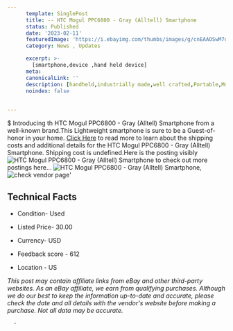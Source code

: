 ```yaml
---
      template: SinglePost
      title: -- HTC Mogul PPC6800 - Gray (Alltell) Smartphone
      status: Published
      date: '2023-02-11'
      featuredImage: 'https://i.ebayimg.com/thumbs/images/g/cnEAAOSwM7dj433o/s-l225.jpg'
      category: News , Updates

      excerpt: >-
        [smartphone,device ,hand held device]
      meta:
      canonicalLink: ''
      description: [handheld,industrially made,well crafted,Portable,Mobile,Compact,Convenient,Lightweight,Maneuverable,Man-portable,Miniature,Carriable,Hand-held,Light,Holdable,Transportable,Mobile device,Pocket-sized,On-the-go,Wireless,Cordless,Compact size,Convenient size, smartphone,device ,hand held device]
      noindex: false
      

---
```

$
      Introducing th HTC Mogul PPC6800 - Gray (Alltell) Smartphone from a well-known brand.This Lightweight smartphone is sure to be a Guest-of-honor in your home. [Click Here](https://www.ebay.com/itm/185768579803?hash=item2b40ab92db%3Ag%3AcnEAAOSwM7dj433o&mkevt=1&mkcid=1&mkrid=711-53200-19255-0&campid=%253CePNCampaignId%253E&customid=%253CreferenceId%253E&toolid=10049) to read more to learn about the shipping costs and additional details for the HTC Mogul PPC6800 - Gray (Alltell) Smartphone. Shipping cost is undefined.Here is the posting visibly ![HTC Mogul PPC6800 - Gray (Alltell) Smartphone](https://i.ebayimg.com/thumbs/images/g/cnEAAOSwM7dj433o/s-l225.jpg) to check out more postings here... ![HTC Mogul PPC6800 - Gray (Alltell) Smartphone](https://i.ebayimg.com/images/g/cnEAAOSwM7dj433o/s-l1600.jpg), ![check vendor page](https://origin-galleryplus.ebayimg.com/ws/web/185768579803_2_0_1/225x225.jpg,https://origin-galleryplus.ebayimg.com/ws/web/185768579803_3_0_1/225x225.jpg,https://origin-galleryplus.ebayimg.com/ws/web/185768579803_4_0_1/225x225.jpg,https://origin-galleryplus.ebayimg.com/ws/web/185768579803_5_0_1/225x225.jpg,https://origin-galleryplus.ebayimg.com/ws/web/185768579803_6_0_1/225x225.jpg,https://origin-galleryplus.ebayimg.com/ws/web/185768579803_7_0_1/225x225.jpg,https://origin-galleryplus.ebayimg.com/ws/web/185768579803_8_0_1/225x225.jpg,https://origin-galleryplus.ebayimg.com/ws/web/185768579803_9_0_1/225x225.jpg,https://origin-galleryplus.ebayimg.com/ws/web/185768579803_10_0_1/225x225.jpg,https://origin-galleryplus.ebayimg.com/ws/web/185768579803_11_0_1/225x225.jpg,https://origin-galleryplus.ebayimg.com/ws/web/185768579803_12_0_1/225x225.jpg,https://origin-galleryplus.ebayimg.com/ws/web/185768579803_13_0_1/225x225.jpg)'

      

 ## Technical Facts 



     
      

 - Condition- Used 


      

 - Listed Price- 30.00 


      

 - Currency- USD 


      

 - Feedback score - 612 


      

 - Location - US 


      
      

 *_This post may contain affiliate links from eBay and other third-party websites. As an eBay affiliate, we earn from qualifying purchases. Although we do our best to keep the information up-to-date and accurate, please check the date and all details with the vendor's website before making a purchase. Not all data may be accurate._*




      -
